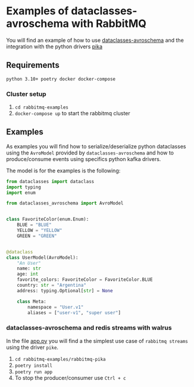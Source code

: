 # Examples of dataclasses-avroschema with RabbitMQ

You will find an example of how to use [dataclasses-avroschema](https://github.com/marcosschroh/dataclasses-avroschema) and the integration with the python drivers [pika](https://github.com/pika/pika)

## Requirements

`python 3.10+ poetry docker docker-compose`

### Cluster setup

1. `cd rabbitmq-examples`
1. `docker-compose up` to start the rabbitmq cluster

## Examples

As examples you will find how to serialize/deserialize python dataclasses using the `AvroModel` provided by `dataclasses-avroschema` and how to produce/consume events using specifics python kafka drivers.

The model is for the examples is the following:

```python
from dataclasses import dataclass
import typing
import enum

from dataclasses_avroschema import AvroModel


class FavoriteColor(enum.Enum):
    BLUE = "BLUE"
    YELLOW = "YELLOW"
    GREEN = "GREEN"


@dataclass
class UserModel(AvroModel):
    "An User"
    name: str
    age: int
    favorite_colors: FavoriteColor = FavoriteColor.BLUE
    country: str = "Argentina"
    address: typing.Optional[str] = None

    class Meta:
        namespace = "User.v1"
        aliases = ["user-v1", "super user"]
```

### dataclasses-avroschema and redis streams with walrus

In the file [app.py](https://github.com/marcosschroh/dataclasses-avroschema/blob/master/examples/rabbitmq-examples/rabbitmq-pika/rabbitmq_pika/app.py) you will find a the simplest use case of `rabbitmq streams` using the driver `pike`.

1. `cd rabbitmq-examples/rabbitmq-pika`
1. `poetry install`
1. `poetry run app`
1. To stop the producer/consumer use `Ctrl + c`
